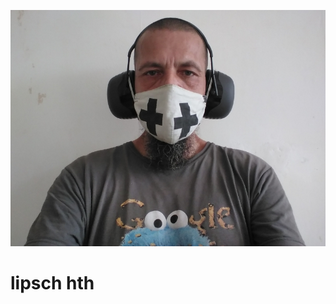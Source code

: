 ![](https://github.com/nondejus/google-patent/blob/main/google%20tshirt/ArtBoard%20Image%20(72).jpg) 

# lipsch hth
